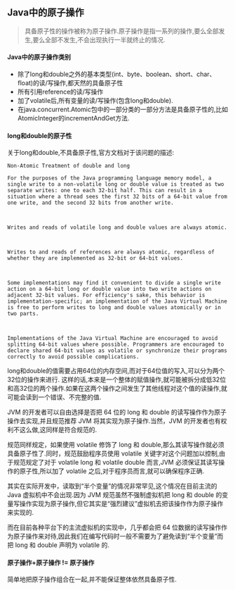 Java中的原子操作
---


> 具备原子性的操作被称为原子操作.原子操作是指一系列的操作,要么全部发生,要么全部不发生,不会出现执行一半就终止的情况.

#### Java中的原子操作类别

- 除了long和double之外的基本类型(int、byte、boolean、short、char、float)的读/写操作,都天然的具备原子性
- 所有引用reference的读/写操作
- 加了volatile后,所有变量的读/写操作(包含long和double).
- 在java.concurrent.Atomic包中的一部分类的一部分方法是具备原子性的,比如AtomicInteger的incrementAndGet方法.

#### long和double的原子性

关于long和double,不具备原子性,官方文档对于该问题的描述:

```
Non-Atomic Treatment of double and long

For the purposes of the Java programming language memory model, a single write to a non-volatile long or double value is treated as two separate writes: one to each 32-bit half. This can result in a situation where a thread sees the first 32 bits of a 64-bit value from one write, and the second 32 bits from another write.



Writes and reads of volatile long and double values are always atomic.



Writes to and reads of references are always atomic, regardless of whether they are implemented as 32-bit or 64-bit values.



Some implementations may find it convenient to divide a single write action on a 64-bit long or double value into two write actions on adjacent 32-bit values. For efficiency's sake, this behavior is implementation-specific; an implementation of the Java Virtual Machine is free to perform writes to long and double values atomically or in two parts.



Implementations of the Java Virtual Machine are encouraged to avoid splitting 64-bit values where possible. Programmers are encouraged to declare shared 64-bit values as volatile or synchronize their programs correctly to avoid possible complications.
```

long和double的值需要占用64位的内存空间,而对于64位值的写入,可以分为两个32位的操作来进行. 这样的话,本来是一个整体的赋值操作,就可能被拆分成低32位和高32位的两个操作.如果在这两个操作之间发生了其他线程对这个值的读操作,就可能会读到一个错误、不完整的值.

JVM 的开发者可以自由选择是否把 64 位的 long 和 double 的读写操作作为原子操作去实现,并且规范推荐 JVM 将其实现为原子操作.当然，JVM 的开发者也有权利不这么做,这同样是符合规范的.

规范同样规定，如果使用 volatile 修饰了 long 和 double,那么其读写操作就必须具备原子性了.同时，规范鼓励程序员使用 volatile 关键字对这个问题加以控制,由于规范规定了对于 volatile long 和 volatile double 而言,JVM 必须保证其读写操作的原子性,所以加了 volatile 之后,对于程序员而言,就可以确保程序正确.

其实在实际开发中，读取到“半个变量”的情况非常罕见,这个情况在目前主流的 Java 虚拟机中不会出现.因为 JVM 规范虽然不强制虚拟机把 long 和 double 的变量写操作实现为原子操作,但它其实是“强烈建议”虚拟机去把该操作作为原子操作来实现的.

而在目前各种平台下的主流虚拟机的实现中，几乎都会把 64 位数据的读写操作作为原子操作来对待,因此我们在编写代码时一般不需要为了避免读到“半个变量”而把 long 和 double 声明为 volatile 的.

#### 原子操作+原子操作 != 原子操作

简单地把原子操作组合在一起,并不能保证整体依然具备原子性.